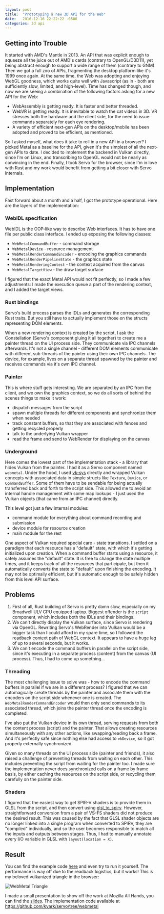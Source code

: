 ```yaml
---
layout: post
title:  "Prototyping a new 3D API for the Web"
date:   2016-12-16 22:22:22 -0500
categories: 3d api
---
```

## Getting into Trouble
It started with AMD's Mantle in 2013. An API that was explicit enough to squeeze all the juice out of AMD's cards (contrary to OpenGL/D3D11), yet being abstract enough to support a wide range of them (contrary to GNM). Then we got a full zoo of APIs, fragmenting the desktop platform like it's 1999 once again. At the same time, the Web was adopting and enjoying WebGL goodness, which works quite well with Javascript (as in - both are sufficiently slow, limited, and high-level). Time has changed though, and now we are seeing a combination of the following factors asking for a new API for the Web:
  
  - WebAssembly is getting ready. It is faster and better threaded.
  - WebVR is getting ready. It is inevitable to watch the cat videos in 3D. VR stresses both the hardware and the client side, for the need to issue commands separately for each eye rendering.
  - A variety of efficient next-gen APIs on the desktop/mobile has been adopted and proved to be efficient, as mentioned.

So I asked myself, what does it take to roll in a new API in a browser? I picked Metal as a baseline for the API, given it's the simplest of all the next-gen APIs to date. I decided to implement the backend in Vulkan directly, since I'm on Linux, and transcribing to OpenGL would not be nearly as convincing in the end. Finally, I took Servo for the browser, since I'm in love with Rust and my work would benefit from getting a bit closer with Servo internals.

## Implementation
Fast forward about a month and a half, I got the prototype operational. Here are the layers of the implementation:

### WebIDL specification

WebIDL is the OOP-like way to describe Web interfaces. It has to have one file per public class interface. I ended up exposing the following classes:
  
  - `WebMetalCommandBuffer` - command storage
  - `WebMetalDevice` - resource management
  - `WebMetalRenderCommandEncoder` - encoding the graphics commands
  - `WebMetalRenderPipelineState` - the graphics state
  - `WebMetalRenderingContest` - the context acquired from the canvas
  - `WebMetalTargetView` - the draw target surface

I figured that the exact Metal API would not fit perfectly, so I made a few adjustments: I made the execution queue a part of the rendering context, and I added the target views.

### Rust bindings

Servo's build process parses the IDLs and generates the corresponding Rust traits. But you still have to actually implement those on the structs representing DOM elements.

When a new rendering context is created by the script, I ask the Constellation (Servo's component gluing it all together) to create me a painter thread on the UI process side. They communicate via IPC channels afterwards. It's not a single channel - different DOM elements communicate with different sub-threads of the painter using their own IPC channels. The device, for example, lives on a separate thread spawned by the painter and receives commands via it's own IPC channel.

### Painter

This is where stuff gets interesting. We are separated by an IPC from the client, and we own the graphics context, so we do all sorts of behind the scenes things to make it work:
  - dispatch messages from the script
  - spawn multiple threads for different components and synchronize them when needed
  - track constant buffers, so that they are associated with fences and getting recycled properly
  - talk to the underlying Vulkan wrapper
  - read the frame and send to WebRender for displaying on the canvas

### Underground

Here comes the lowest part of the implementation stack - a library that hides Vulkan from the painter. I had it as a Servo component named `webmetal`. Under the hood, I used [vk-sys](https://crates.io/crates/vk-sys) directly and wrapped Vulkan concepts with associated data in simple structs like `Texture`, `Device`, or `CommandBuffer`. Some of them have to be sendable for being actually transferred back and forth to the script side. This allowed me to avoid an internal handle management with some map lookups - I just used the Vulkan objects (that came from an IPC channel) directly.

This level got just a few internal modules:
  - command module for everything about command recording and submission
  - device module for resource creation
  - main module for the rest

One aspect of Vulkan required special care - state transitions. I settled on a paradigm that each resource has a "default" state, with which it's getting initialized upon creation. When a command buffer starts using a resource, it safely assumes the "default" state. It is free to change the state multiple times, and it keeps track of all the resources that participate, but then it automatically converts the state to "default" upon finishing the encoding. It may not be optimally efficient, but it's automatic enough to be safely hidden from this level API surface.

## Problems

 1. First of all, Rust building of Servo is pretty damn slow, especially on my Broadwell ULV CPU equipped laptop. Biggest offender is the `script` component, which includes both the IDLs and their bindings.
 2. We can't directly display the Vulkan surface, since Servo is rendering via OpenGL. Rewriting Servo's WebRender into Vulkan would be a bigger task than I could afford in my spare time, so I followed the readback context path of WebGL context. It appears to have a huge lag of up to several seconds, but it works.
 3. We can't encode the command buffers in parallel on the script side, since it's executing in a separate process (content) from the canvas (UI process). Thus, I had to come up something...
 
### Threading

The most challenging issue to solve was - how to encode the command buffers in parallel if we are in a different process? I figured that we can automagically create threads by the painter and associate them with the encoders on the script side whenever one is created. The `WebMetalRenderCommandEncoder` would then only send commands to its associated thread, which joins the painter thread once the encoding is completed.

I've also put the Vulkan device in its own thread, serving requests from both the content process (script) and the painter. That allows creating resources simultaneously with any other actions, like swapping/reading back a frame. And it's perfectly safe since nothing else had access to `vkDevice`, so it got properly externally synchronized.

Given so many threads on the UI process side (painter and friends), it also raised a challenge of preventing threads from waiting on each other. This includes preventing the script from waiting for the painter too. I made sure the implementation never does synchronized calls on a frame by frame basis, by either caching the resources on the script side, or recycling them carefully on the painter side.

### Shaders

I figured that the easiest way to get SPIR-V shaders is to provide them in GLSL from the script, and then convert using [glsl_to_spirv](https://crates.io/crates/glsl-to-spirv). However, straightforward conversion from a pair of VS-FS shaders did not produce the desired result. This was caused by the fact that GLSL shader objects are no longer linked into a single program when converted to SPIRV, they are "compiled" individually, and so the user becomes responsible to match all the inputs and outputs between stages. Thus, I had to manually annotate every I/O variable in GLSL with `layout(location = X)`.

## Result

You can find the example code [here](https://github.com/kvark/slides/blob/master/data/webmetal/test2-triangle.html) and even try to run it yourself. The performance is way off due to the readback logistics, but it works! This is my beloved vulkanized triangle in the browser:

![WebMetal Triangle](https://github.com/kvark/slides/raw/master/data/webmetal/triangle.png)

I made a small presentation to show off the work at Mozilla All Hands, you can find the [slides](https://github.com/kvark/slides/blob/master/WebMetal_HawaiiAllHands.pdf). The implementation code available at https://github.com/kvark/servo/tree/webmetal
